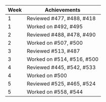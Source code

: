 Week | Achievements
--- | ---
1 | Reviewed #477, #488, #418
1 | Worked on #492, #495
2 | Reviewed #488, #478, #490
2 | Worked on #507, #500
3 | Reviewed #513, #487
3 | Worked on #514, #516, #500
4 | Reviewed #445, #542, #533
4 | Worked on #500
5 | Reviewed #525, #465, #524
5 | Worked on #558, #544

